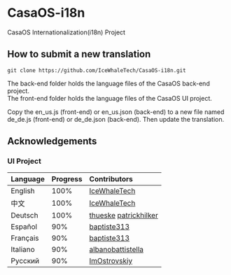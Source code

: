 # CasaOS-i18n
CasaOS Internationalization(i18n) Project

## How to submit a new translation

```
git clone https://github.com/IceWhaleTech/CasaOS-i18n.git
```

The back-end folder holds the language files of the CasaOS back-end project.  
The front-end folder holds the language files of the CasaOS UI project.  

Copy the en_us.js (front-end) or en_us.json (back-end) to a new file named de_de.js (front-end) or de_de.json (back-end). Then update the translation.

## Acknowledgements

### UI Project
| Language | Progress | Contributors |
| :-----| :----- | :---- |
| English | 100% | [IceWhaleTech](https://github.com/IceWhaleTech) |
| 中文 | 100% | [IceWhaleTech](https://github.com/IceWhaleTech) |
| Deutsch | 100% | [thueske](https://github.com/thueske) [patrickhilker](https://github.com/patrickhilker)|
| Español | 90% | [baptiste313](https://github.com/baptiste313) |
| Français | 90% | [baptiste313](https://github.com/baptiste313) |
| Italiano | 90% | [albanobattistella](https://github.com/albanobattistella) |
| Русский | 90% | [ImOstrovskiy](https://github.com/ImOstrovskiy) |
